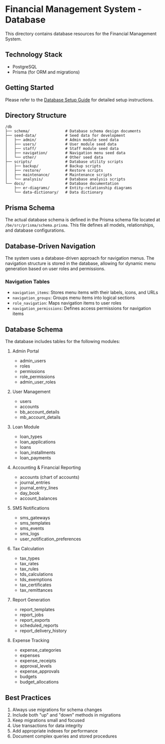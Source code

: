 # Financial Management System - Database

This directory contains database resources for the Financial Management System.

## Technology Stack

- PostgreSQL
- Prisma (for ORM and migrations)

## Getting Started

Please refer to the [Database Setup Guide](../docs/setup/database-setup.md) for detailed setup instructions.

## Directory Structure

```
/db
├── schema/                # Database schema design documents
├── seed-data/             # Seed data for development
│   ├── admin/             # Admin module seed data
│   ├── users/             # User module seed data
│   ├── staff/             # Staff module seed data
│   ├── navigation/        # Navigation menu seed data
│   └── other/             # Other seed data
├── scripts/               # Database utility scripts
│   ├── backup/            # Backup scripts
│   ├── restore/           # Restore scripts
│   ├── maintenance/       # Maintenance scripts
│   └── analysis/          # Database analysis scripts
└── docs/                  # Database documentation
    ├── er-diagrams/       # Entity-relationship diagrams
    └── data-dictionary/   # Data dictionary
```

## Prisma Schema

The actual database schema is defined in the Prisma schema file located at `/be/src/prisma/schema.prisma`. This file defines all models, relationships, and database configurations.

## Database-Driven Navigation

The system uses a database-driven approach for navigation menus. The navigation structure is stored in the database, allowing for dynamic menu generation based on user roles and permissions.

### Navigation Tables

- `navigation_items`: Stores menu items with their labels, icons, and URLs
- `navigation_groups`: Groups menu items into logical sections
- `role_navigation`: Maps navigation items to user roles
- `navigation_permissions`: Defines access permissions for navigation items

## Database Schema

The database includes tables for the following modules:

1. Admin Portal
   - admin_users
   - roles
   - permissions
   - role_permissions
   - admin_user_roles

2. User Management
   - users
   - accounts
   - bb_account_details
   - mb_account_details

3. Loan Module
   - loan_types
   - loan_applications
   - loans
   - loan_installments
   - loan_payments

4. Accounting & Financial Reporting
   - accounts (chart of accounts)
   - journal_entries
   - journal_entry_lines
   - day_book
   - account_balances

5. SMS Notifications
   - sms_gateways
   - sms_templates
   - sms_events
   - sms_logs
   - user_notification_preferences

6. Tax Calculation
   - tax_types
   - tax_rates
   - tax_rules
   - tds_calculations
   - tds_exemptions
   - tax_certificates
   - tax_remittances

7. Report Generation
   - report_templates
   - report_jobs
   - report_exports
   - scheduled_reports
   - report_delivery_history

8. Expense Tracking
   - expense_categories
   - expenses
   - expense_receipts
   - approval_levels
   - expense_approvals
   - budgets
   - budget_allocations
<!-- 
## Migration Commands

- `npx sequelize-cli db:migrate` - Run pending migrations
- `npx sequelize-cli db:migrate:undo` - Revert the most recent migration
- `npx sequelize-cli db:migrate:undo:all` - Revert all migrations
- `npx sequelize-cli db:seed:all` - Run all seeders
- `npx sequelize-cli db:seed:undo:all` - Revert all seeders

## Backup and Restore

- Backup: `pg_dump -U username -d database_name -F c -f backup_file.dump`
- Restore: `pg_restore -U username -d database_name -c backup_file.dump` -->

## Best Practices

1. Always use migrations for schema changes
2. Include both "up" and "down" methods in migrations
3. Keep migrations small and focused
4. Use transactions for data integrity
5. Add appropriate indexes for performance
6. Document complex queries and stored procedures